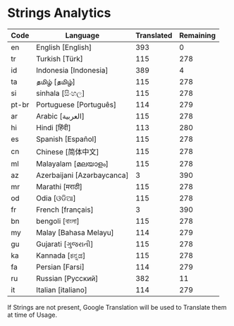 # Strings Analytics


| Code | Language | Translated | Remaining |
|----|-------|-------|---|
| en | English [English] | 393 | 0 |
| tr | Turkish [Türk] | 115 | 278 |
| id | Indonesia [Indonesia] | 389 | 4 |
| ta | தமிழ் [தமிழ்] | 115 | 278 |
| si | sinhala [සිංහල] | 115 | 278 |
| pt-br | Portuguese [Português] | 114 | 279 |
| ar | Arabic [العربية] | 115 | 278 |
| hi | Hindi [हिंदी] | 113 | 280 |
| es | Spanish [Español] | 115 | 278 |
| cn | Chinese [简体中文] | 115 | 278 |
| ml | Malayalam [മലയാളം] | 115 | 278 |
| az | Azerbaijani [Azərbaycanca] | 3 | 390 |
| mr | Marathi [मराठी] | 115 | 278 |
| od | Odia [ଓଡିଆ] | 115 | 278 |
| fr | French [français] | 3 | 390 |
| bn | bengoli [বাংলা] | 115 | 278 |
| my | Malay [Bahasa Melayu] | 114 | 279 |
| gu | Gujarati [ગુજરાતી] | 115 | 278 |
| ka | Kannada [ಕನ್ನಡ] | 115 | 278 |
| fa | Persian [Farsi] | 114 | 279 |
| ru | Russian [Русский] | 382 | 11 |
| it | Italian [italiano] | 114 | 279 |


If Strings are not present, Google Translation will be used to Translate them at time of Usage.